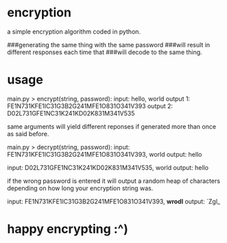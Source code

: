 # encryption
a simple encryption algorithm coded in python.

###generating the same thing with the same password
###will result in different responses each time that
###will decode to the same thing.

# usage

main.py > encrypt(string, password):
  input: hello, world
  output 1: FE1N731KFE1IC31G3B2G241MFE1O831O341V393
  output 2: D02L731GFE1NC31K241KD02K831M341V535

  same arguments will yield different reponses 
  if generated more than once as said before.

main.py > decrypt(string, password):
  input: FE1N731KFE1IC31G3B2G241MFE1O831O341V393, world
  output: hello
  
  input: D02L731GFE1NC31K241KD02K831M341V535, world
  output: hello
  
  if the wrong password is entered it will output
  a random heap of characters depending on how long
  your encryption string was.
  
  input: FE1N731KFE1IC31G3B2G241MFE1O831O341V393, **wrodl**
  output: `Zgl_

# happy encrypting :^)
